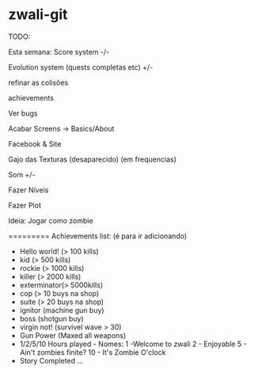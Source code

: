 ﻿zwali-git
=========
 TODO:

Esta semana:
Score system -/-

Evolution system (quests completas etc) +/-

refinar as colisões

achievements

Ver bugs

Acabar Screens -> Basics/About

Facebook & Site

Gajo das Texturas (desaparecido) (em frequencias)

Som +/-

Fazer Níveis

Fazer Plot

Ideia:
Jogar como zombie

=========
Achievements list: (é para ir adicionando)
- Hello world! (> 100 kills)
- kid (> 500 kills)
- rockie (> 1000 kills)
- killer (> 2000 kills)
- exterminator(> 5000kills)
- cop (> 10 buys na shop)
- suite (> 20 buys na shop)
- ignitor (machine gun buy)
- boss (shotgun buy)
- virgin not! (survivel wave > 30)
- Gun Power (Maxed all weapons)
- 1/2/5/10 Hours played - Nomes: 1 -Welcome to zwali 2 - Enjoyable 5 - Ain't zombies finite? 10 - It's Zombie O'clock
- Story Completed
...

